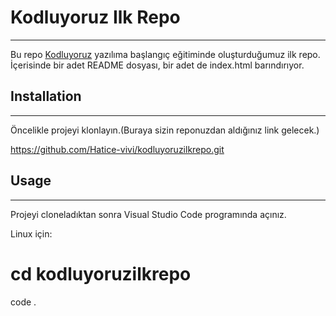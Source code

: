 # Kodluyoruz Ilk Repo
-----------------------------------------------------------------
Bu repo [Kodluyoruz](https://www.kodluyoruz.org/) yazılıma başlangıç eğitiminde oluşturduğumuz ilk repo. İçerisinde bir adet README dosyası, bir adet de index.html barındırıyor.

## Installation 
-----------------------------------------------------------------
Öncelikle projeyi klonlayın.(Buraya sizin reponuzdan aldığınız link gelecek.)

https://github.com/Hatice-vivi/kodluyoruzilkrepo.git

## Usage 
------------------------------------------------------------------
Projeyi cloneladıktan sonra Visual Studio Code programında açınız.

Linux için:
# cd kodluyoruzilkrepo
code .









